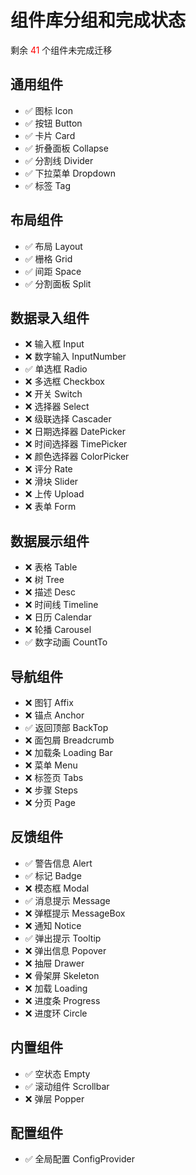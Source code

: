 # 组件库分组和完成状态

剩余 <span style="color:red">41</span> 个组件未完成迁移

## 通用组件

- ✅ 图标 Icon
- ✅ 按钮 Button
- ✅ 卡片 Card
- ✅ 折叠面板 Collapse
- ✅ 分割线 Divider
- ✅ 下拉菜单 Dropdown
- ✅ 标签 Tag

## 布局组件

- ✅ 布局 Layout
- ✅ 栅格 Grid
- ✅ 间距 Space
- ✅ 分割面板 Split

## 数据录入组件

- ❌ 输入框 Input
- ❌ 数字输入 InputNumber
- ✅ 单选框 Radio
- ❌ 多选框 Checkbox
- ❌ 开关 Switch
- ❌ 选择器 Select
- ❌ 级联选择 Cascader
- ❌ 日期选择器 DatePicker
- ❌ 时间选择器 TimePicker
- ❌ 颜色选择器 ColorPicker
- ❌ 评分 Rate
- ❌ 滑块 Slider
- ❌ 上传 Upload
- ❌ 表单 Form

## 数据展示组件

- ❌ 表格 Table
- ❌ 树 Tree
- ❌ 描述 Desc
- ❌ 时间线 Timeline
- ❌ 日历 Calendar
- ❌ 轮播 Carousel
- ✅ 数字动画 CountTo

## 导航组件

- ❌ 图钉 Affix
- ❌ 锚点 Anchor
- ✅ 返回顶部 BackTop
- ❌ 面包屑 Breadcrumb
- ❌ 加载条 Loading Bar
- ❌ 菜单 Menu
- ❌ 标签页 Tabs
- ❌ 步骤 Steps
- ❌ 分页 Page

## 反馈组件

- ✅ 警告信息 Alert
- ✅ 标记 Badge
- ❌ 模态框 Modal
- ✅ 消息提示 Message
- ❌ 弹框提示 MessageBox
- ❌ 通知 Notice
- ✅ 弹出提示 Tooltip
- ❌ 弹出信息 Popover
- ❌ 抽屉 Drawer
- ❌ 骨架屏 Skeleton
- ❌ 加载 Loading
- ❌ 进度条 Progress
- ❌ 进度环 Circle

## 内置组件

- ✅ 空状态 Empty
- ✅ 滚动组件 Scrollbar
- ❌ 弹层 Popper

## 配置组件

- ✅ 全局配置 ConfigProvider
